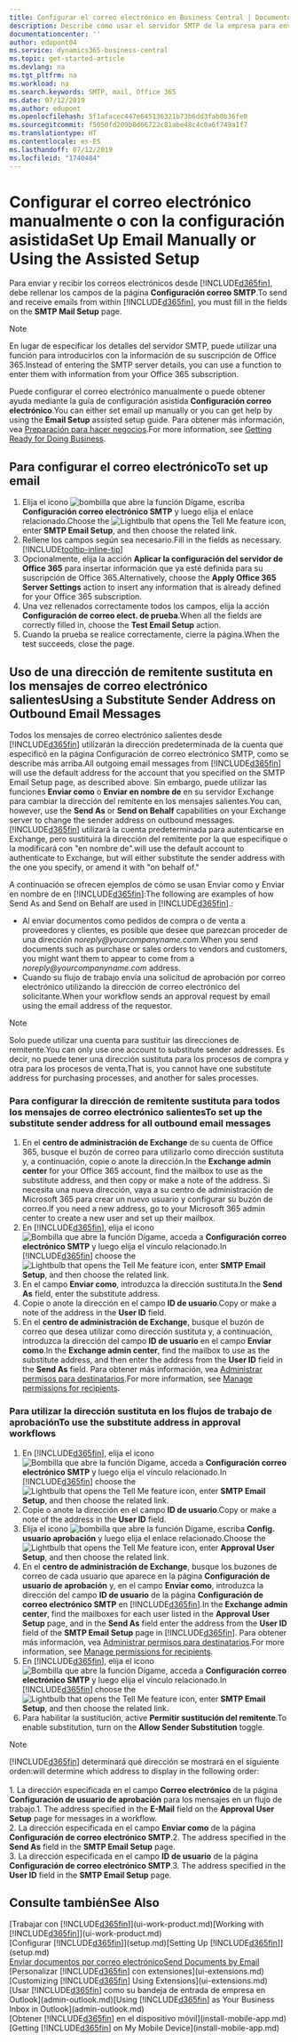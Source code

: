 ```yaml
---
title: Configurar el correo electrónico en Business Central | Documentos de Microsoft
description: Describe cómo usar el servidor SMTP de la empresa para enviar y recibir mensajes de correo electrónico en Business Central, así como el modo de usar la configuración del servidor de correo electrónico creada con la suscripción de Office 365.
documentationcenter: ''
author: edupont04
ms.service: dynamics365-business-central
ms.topic: get-started-article
ms.devlang: na
ms.tgt_pltfrm: na
ms.workload: na
ms.search.keywords: SMTP, mail, Office 365
ms.date: 07/12/2019
ms.author: edupont
ms.openlocfilehash: 5f1afacec447e645136321b73b6dd3fab8b36fe0
ms.sourcegitcommit: f5050fd209b8d66722c81abe48c4c0a6f749a1f7
ms.translationtype: HT
ms.contentlocale: es-ES
ms.lasthandoff: 07/12/2019
ms.locfileid: "1740484"
---
```

# <a name="set-up-email-manually-or-using-the-assisted-setup"></a><span data-ttu-id="da7df-103">Configurar el correo electrónico manualmente o con la configuración asistida</span><span class="sxs-lookup"><span data-stu-id="da7df-103">Set Up Email Manually or Using the Assisted Setup</span></span>
<span data-ttu-id="da7df-104">Para enviar y recibir los correos electrónicos desde [!INCLUDE[d365fin](includes/d365fin_md.md)], debe rellenar los campos de la página **Configuración correo SMTP**.</span><span class="sxs-lookup"><span data-stu-id="da7df-104">To send and receive emails from within [!INCLUDE[d365fin](includes/d365fin_md.md)], you must fill in the fields on the **SMTP Mail Setup** page.</span></span>

> [!NOTE]  
>   <span data-ttu-id="da7df-105">En lugar de especificar los detalles del servidor SMTP, puede utilizar una función para introducirlos con la información de su suscripción de Office 365.</span><span class="sxs-lookup"><span data-stu-id="da7df-105">Instead of entering the SMTP server details, you can use a function to enter them with information from your Office 365 subscription.</span></span>

<span data-ttu-id="da7df-106">Puede configurar el correo electrónico manualmente o puede obtener ayuda mediante la guía de configuración asistida **Configuración correo electrónico**.</span><span class="sxs-lookup"><span data-stu-id="da7df-106">You can either set email up manually or you can get help by using the **Email Setup** assisted setup guide.</span></span> <span data-ttu-id="da7df-107">Para obtener más información, vea [Preparación para hacer negocios](ui-get-ready-business.md).</span><span class="sxs-lookup"><span data-stu-id="da7df-107">For more information, see [Getting Ready for Doing Business](ui-get-ready-business.md).</span></span>  

## <a name="to-set-up-email"></a><span data-ttu-id="da7df-108">Para configurar el correo electrónico</span><span class="sxs-lookup"><span data-stu-id="da7df-108">To set up email</span></span>
1. <span data-ttu-id="da7df-109">Elija el icono ![bombilla que abre la función Dígame](media/ui-search/search_small.png "Dígame que desea hacer"), escriba **Configuración correo electrónico SMTP** y luego elija el enlace relacionado.</span><span class="sxs-lookup"><span data-stu-id="da7df-109">Choose the ![Lightbulb that opens the Tell Me feature](media/ui-search/search_small.png "Tell me what you want to do") icon, enter **SMTP Email Setup**, and then choose the related link.</span></span>
2. <span data-ttu-id="da7df-110">Rellene los campos según sea necesario.</span><span class="sxs-lookup"><span data-stu-id="da7df-110">Fill in the fields as necessary.</span></span> [!INCLUDE[tooltip-inline-tip](includes/tooltip-inline-tip_md.md)]
3. <span data-ttu-id="da7df-111">Opcionalmente, elija la acción **Aplicar la configuración del servidor de Office 365** para insertar información que ya esté definida para su suscripción de Office 365.</span><span class="sxs-lookup"><span data-stu-id="da7df-111">Alternatively, choose the **Apply Office 365 Server Settings** action to insert any information that is already defined for your Office 365 subscription.</span></span>
4. <span data-ttu-id="da7df-112">Una vez rellenados correctamente todos los campos, elija la acción **Configuración de correo elect. de prueba**.</span><span class="sxs-lookup"><span data-stu-id="da7df-112">When all the fields are correctly filled in, choose the **Test Email Setup** action.</span></span>
5. <span data-ttu-id="da7df-113">Cuando la prueba se realice correctamente, cierre la página.</span><span class="sxs-lookup"><span data-stu-id="da7df-113">When the test succeeds, close the page.</span></span>

## <a name="using-a-substitute-sender-address-on-outbound-email-messages"></a><span data-ttu-id="da7df-114">Uso de una dirección de remitente sustituta en los mensajes de correo electrónico salientes</span><span class="sxs-lookup"><span data-stu-id="da7df-114">Using a Substitute Sender Address on Outbound Email Messages</span></span>
<span data-ttu-id="da7df-115">Todos los mensajes de correo electrónico salientes desde [!INCLUDE[d365fin](includes/d365fin_md.md)] utilizarán la dirección predeterminada de la cuenta que especificó en la página Configuración de correo electrónico SMTP, como se describe más arriba.</span><span class="sxs-lookup"><span data-stu-id="da7df-115">All outgoing email messages from [!INCLUDE[d365fin](includes/d365fin_md.md)] will use the default address for the account that you specified on the SMTP Email Setup page, as described above.</span></span> <span data-ttu-id="da7df-116">Sin embargo, puede utilizar las funciones **Enviar como** o **Enviar en nombre de** en su servidor Exchange para cambiar la dirección del remitente en los mensajes salientes.</span><span class="sxs-lookup"><span data-stu-id="da7df-116">You can, however, use the **Send As** or **Send on Behalf** capabilities on your Exchange server to change the sender address on outbound messages.</span></span> [!INCLUDE[d365fin](includes/d365fin_md.md)] <span data-ttu-id="da7df-117">utilizará la cuenta predeterminada para autenticarse en Exchange, pero sustituirá la dirección del remitente por la que especifique o la modificará con "en nombre de".</span><span class="sxs-lookup"><span data-stu-id="da7df-117">will use the default account to authenticate to Exchange, but will either substitute the sender address with the one you specify, or amend it with "on behalf of."</span></span> 

<span data-ttu-id="da7df-118">A continuación se ofrecen ejemplos de cómo se usan Enviar como y Enviar en nombre de en [!INCLUDE[d365fin](includes/d365fin_md.md)]:</span><span class="sxs-lookup"><span data-stu-id="da7df-118">The following are examples of how Send As and Send on Behalf are used in [!INCLUDE[d365fin](includes/d365fin_md.md)].:</span></span>

 * <span data-ttu-id="da7df-119">Al enviar documentos como pedidos de compra o de venta a proveedores y clientes, es posible que desee que parezcan proceder de una dirección _noreply@yourcompanyname.com_.</span><span class="sxs-lookup"><span data-stu-id="da7df-119">When you send documents such as purchase or sales orders to vendors and customers, you might want them to appear to come from a _noreply@yourcompanyname.com_ address.</span></span> 
 * <span data-ttu-id="da7df-120">Cuando su flujo de trabajo envía una solicitud de aprobación por correo electrónico utilizando la dirección de correo electrónico del solicitante.</span><span class="sxs-lookup"><span data-stu-id="da7df-120">When your workflow sends an approval request by email using the email address of the requestor.</span></span>

> [!Note]
> <span data-ttu-id="da7df-121">Solo puede utilizar una cuenta para sustituir las direcciones de remitente.</span><span class="sxs-lookup"><span data-stu-id="da7df-121">You can only use one account to substitute sender addresses.</span></span> <span data-ttu-id="da7df-122">Es decir, no puede tener una dirección sustituta para los procesos de compra y otra para los procesos de venta.</span><span class="sxs-lookup"><span data-stu-id="da7df-122">That is, you cannot have one substitute address for purchasing processes, and another for sales processes.</span></span>

### <a name="to-set-up-the-substitute-sender-address-for-all-outbound-email-messages"></a><span data-ttu-id="da7df-123">Para configurar la dirección de remitente sustituta para todos los mensajes de correo electrónico salientes</span><span class="sxs-lookup"><span data-stu-id="da7df-123">To set up the substitute sender address for all outbound email messages</span></span>
1. <span data-ttu-id="da7df-124">En el **centro de administración de Exchange** de su cuenta de Office 365, busque el buzón de correo para utilizarlo como dirección sustituta y, a continuación, copie o anote la dirección.</span><span class="sxs-lookup"><span data-stu-id="da7df-124">In the **Exchange admin center** for your Office 365 account, find the mailbox to use as the substitute address, and then copy or make a note of the address.</span></span> <span data-ttu-id="da7df-125">Si necesita una nueva dirección, vaya a su centro de administración de Microsoft 365 para crear un nuevo usuario y configurar su buzón de correo.</span><span class="sxs-lookup"><span data-stu-id="da7df-125">If you need a new address, go to your Microsoft 365 admin center to create a new user and set up their mailbox.</span></span> 
2. <span data-ttu-id="da7df-126">En [!INCLUDE[d365fin](includes/d365fin_md.md)], elija el icono ![Bombilla que abre la función Dígame](media/ui-search/search_small.png "Dígame que desea hacer"), acceda a **Configuración correo electrónico SMTP** y luego elija el vínculo relacionado.</span><span class="sxs-lookup"><span data-stu-id="da7df-126">In [!INCLUDE[d365fin](includes/d365fin_md.md)] choose the ![Lightbulb that opens the Tell Me feature](media/ui-search/search_small.png "Tell me what you want to do") icon, enter **SMTP Email Setup**, and then choose the related link.</span></span>
3. <span data-ttu-id="da7df-127">En el campo **Enviar como**, introduzca la dirección sustituta.</span><span class="sxs-lookup"><span data-stu-id="da7df-127">In the **Send As** field, enter the substitute address.</span></span>
4. <span data-ttu-id="da7df-128">Copie o anote la dirección en el campo **ID de usuario**.</span><span class="sxs-lookup"><span data-stu-id="da7df-128">Copy or make a note of the address in the **User ID** field.</span></span>
5. <span data-ttu-id="da7df-129">En el **centro de administración de Exchange**, busque el buzón de correo que desea utilizar como dirección sustituta y, a continuación, introduzca la dirección del campo **ID de usuario** en el campo **Enviar como**.</span><span class="sxs-lookup"><span data-stu-id="da7df-129">In the **Exchange admin center**, find the mailbox to use as the substitute address, and then enter the address from the **User ID** field in the **Send As** field.</span></span> <span data-ttu-id="da7df-130">Para obtener más información, vea [Administrar permisos para destinatarios](https://docs.microsoft.com/en-us/Exchange/recipients/mailbox-permissions?view=exchserver-2019).</span><span class="sxs-lookup"><span data-stu-id="da7df-130">For more information, see [Manage permissions for recipients](https://docs.microsoft.com/en-us/Exchange/recipients/mailbox-permissions?view=exchserver-2019).</span></span>

### <a name="to-use-the-substitute-address-in-approval-workflows"></a><span data-ttu-id="da7df-131">Para utilizar la dirección sustituta en los flujos de trabajo de aprobación</span><span class="sxs-lookup"><span data-stu-id="da7df-131">To use the substitute address in approval workflows</span></span>
1. <span data-ttu-id="da7df-132">En [!INCLUDE[d365fin](includes/d365fin_md.md)], elija el icono ![Bombilla que abre la función Dígame](media/ui-search/search_small.png "Dígame que desea hacer"), acceda a **Configuración correo electrónico SMTP** y luego elija el vínculo relacionado.</span><span class="sxs-lookup"><span data-stu-id="da7df-132">In [!INCLUDE[d365fin](includes/d365fin_md.md)] choose the ![Lightbulb that opens the Tell Me feature](media/ui-search/search_small.png "Tell me what you want to do") icon, enter **SMTP Email Setup**, and then choose the related link.</span></span>
2. <span data-ttu-id="da7df-133">Copie o anote la dirección en el campo **ID de usuario**.</span><span class="sxs-lookup"><span data-stu-id="da7df-133">Copy or make a note of the address in the **User ID** field.</span></span>
3. <span data-ttu-id="da7df-134">Elija el icono ![bombilla que abre la función Dígame](media/ui-search/search_small.png "Dígame que desea hacer"), escriba **Config. usuario aprobación** y luego elija el enlace relacionado.</span><span class="sxs-lookup"><span data-stu-id="da7df-134">Choose the ![Lightbulb that opens the Tell Me feature](media/ui-search/search_small.png "Tell me what you want to do") icon, enter **Approval User Setup**, and then choose the related link.</span></span>
4. <span data-ttu-id="da7df-135">En el **centro de administración de Exchange**, busque los buzones de correo de cada usuario que aparece en la página **Configuración de usuario de aprobación** y, en el campo **Enviar como**, introduzca la dirección del campo **ID de usuario** de la página **Configuración de correo electrónico SMTP** en [!INCLUDE[d365fin](includes/d365fin_md.md)].</span><span class="sxs-lookup"><span data-stu-id="da7df-135">In the **Exchange admin center**, find the mailboxes for each user listed in the **Approval User Setup** page, and in the **Send As** field enter the address from the **User ID** field of the **SMTP Email Setup** page in [!INCLUDE[d365fin](includes/d365fin_md.md)].</span></span> <span data-ttu-id="da7df-136">Para obtener más información, vea [Administrar permisos para destinatarios](https://docs.microsoft.com/en-us/Exchange/recipients/mailbox-permissions?view=exchserver-2019).</span><span class="sxs-lookup"><span data-stu-id="da7df-136">For more information, see [Manage permissions for recipients](https://docs.microsoft.com/en-us/Exchange/recipients/mailbox-permissions?view=exchserver-2019).</span></span>
5. <span data-ttu-id="da7df-137">En [!INCLUDE[d365fin](includes/d365fin_md.md)], elija el icono ![Bombilla que abre la función Dígame](media/ui-search/search_small.png "Dígame que desea hacer"), acceda a **Configuración correo electrónico SMTP** y luego elija el vínculo relacionado.</span><span class="sxs-lookup"><span data-stu-id="da7df-137">In [!INCLUDE[d365fin](includes/d365fin_md.md)] choose the ![Lightbulb that opens the Tell Me feature](media/ui-search/search_small.png "Tell me what you want to do") icon, enter **SMTP Email Setup**, and then choose the related link.</span></span>
6. <span data-ttu-id="da7df-138">Para habilitar la sustitución, active **Permitir sustitución del remitente**.</span><span class="sxs-lookup"><span data-stu-id="da7df-138">To enable substitution, turn on the **Allow Sender Substitution** toggle.</span></span>

> [!Note]
> [!INCLUDE[d365fin](includes/d365fin_md.md)] <span data-ttu-id="da7df-139">determinará qué dirección se mostrará en el siguiente orden:</span><span class="sxs-lookup"><span data-stu-id="da7df-139">will determine which address to display in the following order:</span></span> <br><br> <span data-ttu-id="da7df-140">1. La dirección especificada en el campo **Correo electrónico** de la página **Configuración de usuario de aprobación** para los mensajes en un flujo de trabajo.</span><span class="sxs-lookup"><span data-stu-id="da7df-140">1. The address specified in the **E-Mail** field on the **Approval User Setup** page for messages in a workflow.</span></span> <br> <span data-ttu-id="da7df-141">2. La dirección especificada en el campo **Enviar como** de la página **Configuración de correo electrónico SMTP**.</span><span class="sxs-lookup"><span data-stu-id="da7df-141">2. The address specified in the **Send As** field in the **SMTP Email Setup** page.</span></span> <br> <span data-ttu-id="da7df-142">3. La dirección especificada en el campo **ID de usuario** de la página **Configuración de correo electrónico SMTP**.</span><span class="sxs-lookup"><span data-stu-id="da7df-142">3. The address specified in the **User ID** field in the **SMTP Email Setup** page.</span></span>


## <a name="see-also"></a><span data-ttu-id="da7df-143">Consulte también</span><span class="sxs-lookup"><span data-stu-id="da7df-143">See Also</span></span>  
<span data-ttu-id="da7df-144">[Trabajar con [!INCLUDE[d365fin](includes/d365fin_md.md)]](ui-work-product.md)</span><span class="sxs-lookup"><span data-stu-id="da7df-144">[Working with [!INCLUDE[d365fin](includes/d365fin_md.md)]](ui-work-product.md)</span></span>  
<span data-ttu-id="da7df-145">[Configurar [!INCLUDE[d365fin](includes/d365fin_md.md)]](setup.md)</span><span class="sxs-lookup"><span data-stu-id="da7df-145">[Setting Up [!INCLUDE[d365fin](includes/d365fin_md.md)]](setup.md)</span></span>  
[<span data-ttu-id="da7df-146">Enviar documentos por correo electrónico</span><span class="sxs-lookup"><span data-stu-id="da7df-146">Send Documents by Email</span></span>](ui-how-send-documents-email.md)  
<span data-ttu-id="da7df-147">[Personalizar [!INCLUDE[d365fin](includes/d365fin_md.md)] con extensiones](ui-extensions.md)</span><span class="sxs-lookup"><span data-stu-id="da7df-147">[Customizing [!INCLUDE[d365fin](includes/d365fin_md.md)] Using Extensions](ui-extensions.md)</span></span>  
<span data-ttu-id="da7df-148">[Usar [!INCLUDE[d365fin](includes/d365fin_md.md)] como su bandeja de entrada de empresa en Outlook](admin-outlook.md)</span><span class="sxs-lookup"><span data-stu-id="da7df-148">[Using [!INCLUDE[d365fin](includes/d365fin_md.md)] as Your Business Inbox in Outlook](admin-outlook.md)</span></span>  
<span data-ttu-id="da7df-149">[Obtener [!INCLUDE[d365fin](includes/d365fin_md.md)] en el dispositivo móvil](install-mobile-app.md)</span><span class="sxs-lookup"><span data-stu-id="da7df-149">[Getting [!INCLUDE[d365fin](includes/d365fin_md.md)] on My Mobile Device](install-mobile-app.md)</span></span>
